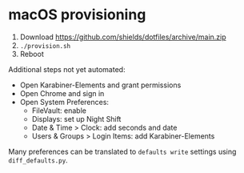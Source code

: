 # macOS provisioning

1. Download https://github.com/shields/dotfiles/archive/main.zip
1. `./provision.sh`
1. Reboot

Additional steps not yet automated:

- Open Karabiner-Elements and grant permissions
- Open Chrome and sign in
- Open System Preferences:
  - FileVault: enable
  - Displays: set up Night Shift
  - Date & Time > Clock: add seconds and date
  - Users & Groups > Login Items: add Karabiner-Elements

Many preferences can be translated to `defaults write` settings using
`diff_defaults.py`.
